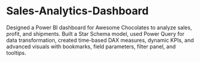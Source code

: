 # Sales-Analytics-Dashboard
Designed a Power BI dashboard for Awesome Chocolates to analyze sales, profit, and shipments. Built a Star Schema model, used Power Query for data transformation, created time-based DAX measures, dynamic KPIs, and advanced visuals with bookmarks, field parameters, filter panel, and tooltips.
